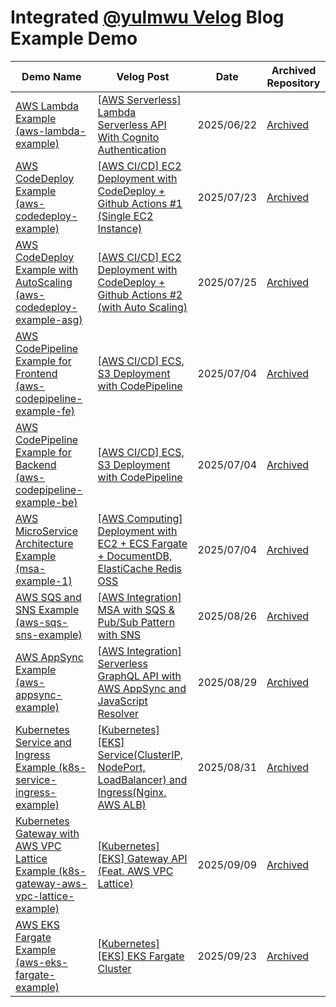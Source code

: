 # Integrated [@yulmwu Velog](https://velog.io/@yulmwu) Blog Example Demo

<!-- - [AWS Lambda Example (aws-lambda-example)](./aws-lambda-example)
    - Velog: [[AWS Serverless] Lambda Serverless API With Cognito Authentication](https://velog.io/@yulmwu/aws-serverless)
    - 2025/06/22
    - [[Archived Repository]](https://github.com/eocndp/aws-lambda-example) -->

| Demo Name | Velog Post | Date | Archived Repository |
| --------- | ---------- | ---- | ------------------- |
| [AWS Lambda Example (aws-lambda-example)](./aws-lambda-example) | [[AWS Serverless] Lambda Serverless API With Cognito Authentication](https://velog.io/@yulmwu/aws-serverless) | 2025/06/22 | [Archived](https://github.com/eocndp/aws-lambda-example) |
| [AWS CodeDeploy Example (aws-codedeploy-example)](./aws-codedeploy-example) | [[AWS CI/CD] EC2 Deployment with CodeDeploy + Github Actions #1 (Single EC2 Instance)](https://velog.io/@yulmwu/aws-codedeploy-single-ec2) | 2025/07/23 | [Archived](https://github.com/eocndp/aws-codedeploy-example) |
| [AWS CodeDeploy Example with AutoScaling (aws-codedeploy-example-asg)](./aws-codedeploy-example-asg) | [[AWS CI/CD] EC2 Deployment with CodeDeploy + Github Actions #2 (with Auto Scaling)](https://velog.io/@yulmwu/aws-codedeploy-asg) | 2025/07/25 | [Archived](https://github.com/eocndp/aws-codedeploy-example-asg) |
| [AWS CodePipeline Example for Frontend (aws-codepipeline-example-fe)](./aws-codepipeline-example-fe) | [[AWS CI/CD] ECS, S3 Deployment with CodePipeline](https://velog.io/@yulmwu/aws-codepipeline) | 2025/07/04 | [Archived](https://github.com/eocndp/aws-codepipeline-example-fe) |
| [AWS CodePipeline Example for Backend (aws-codepipeline-example-be)](./aws-codepipeline-example-be) | [[AWS CI/CD] ECS, S3 Deployment with CodePipeline](https://velog.io/@yulmwu/aws-codepipeline) | 2025/07/04 | [Archived](https://github.com/eocndp/aws-codepipeline-example-be) |
| [AWS MicroService Architecture Example (msa-example-1)](./msa-example-1) | [[AWS Computing] Deployment with EC2 + ECS Fargate + DocumentDB, ElastiCache Redis OSS](https://velog.io/@yulmwu/aws-deployment-with-ec2-ecs-and-documentdb-elasticache) | 2025/07/04 | [Archived](https://github.com/eocndp/msa-example-1) |
| [AWS SQS and SNS Example (aws-sqs-sns-example)](./aws-sqs-sns-example) | [[AWS Integration] MSA with SQS & Pub/Sub Pattern with SNS](https://velog.io/@yulmwu/aws-sqs-sns) | 2025/08/26 | [Archived](https://github.com/eocndp/aws-sqs-sns-example) | 
| [AWS AppSync Example (aws-appsync-example)](./aws-appsync-example) | [[AWS Integration] Serverless GraphQL API with AWS AppSync and JavaScript Resolver](https://velog.io/@yulmwu/aws-appsync-graphql-serverless) | 2025/08/29 | [Archived](https://github.com/eocndp/aws-appsync-example) |
| [Kubernetes Service and Ingress Example (k8s-service-ingress-example)](./k8s-service-ingress-example) | [[Kubernetes] [EKS] Service(ClusterIP, NodePort, LoadBalancer) and Ingress(Nginx, AWS ALB)](https://velog.io/@yulmwu/kubernetes-service-ingress) | 2025/08/31 | [Archived](https://github.com/eocndp/k8s-service-ingress-example) |
| [Kubernetes Gateway with AWS VPC Lattice Example (k8s-gateway-aws-vpc-lattice-example)](./k8s-gateway-aws-vpc-lattice-example) | [[Kubernetes] [EKS] Gateway API (Feat. AWS VPC Lattice)](https://velog.io/@yulmwu/kubernetes-gateway) | 2025/09/09 | [Archived](https://github.com/eocndp/k8s-gateway-aws-vpc-lattice-example) |
| [AWS EKS Fargate Example (aws-eks-fargate-example)](./aws-eks-fargate-example) | [[Kubernetes] [EKS] EKS Fargate Cluster](https://velog.io/@yulmwu/kubernetes-eks-fargate) | 2025/09/23 | [Archived](https://github.com/eocndp/aws-eks-fargate-example) |
